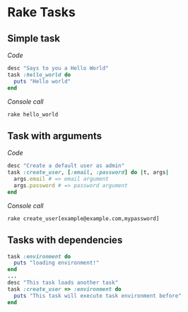 # Rake Tasks

## Simple task
 *Code*
```ruby
desc "Says to you a Hello World"
task :hello_world do
  puts "Hello world"
end

```
 *Console call*
```console
rake hello_world
```

## Task with arguments
 *Code*
```ruby
desc "Create a default user as admin"
task :create_user, [:email, :password] do |t, args|
  args.email # => email argument
  args.password # => password argument
end
```

 *Console call*
```console
rake create_user[example@example.com,mypassword]
```

## Tasks with dependencies
```ruby
task :environment do
  puts "loading environment!"
end
...
desc "This task loads another task"
task :create_user => :environment do
  puts "This task will execute task environment before"
end
```
